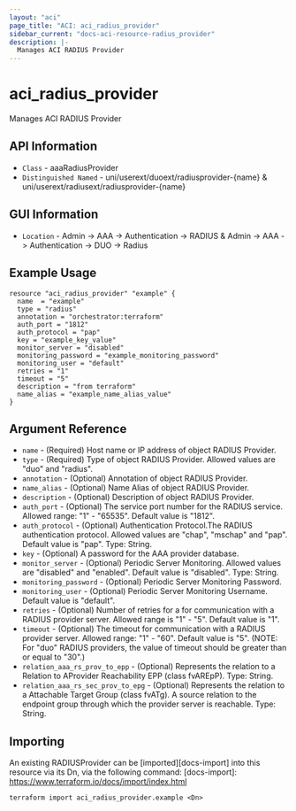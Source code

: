```yaml
---
layout: "aci"
page_title: "ACI: aci_radius_provider"
sidebar_current: "docs-aci-resource-radius_provider"
description: |-
  Manages ACI RADIUS Provider
---
```


# aci_radius_provider #
Manages ACI RADIUS Provider

## API Information ##
* `Class` - aaaRadiusProvider
* `Distinguished Named` - uni/userext/duoext/radiusprovider-{name} & uni/userext/radiusext/radiusprovider-{name}

## GUI Information ##
* `Location` - Admin -> AAA -> Authentication -> RADIUS & Admin -> AAA -> Authentication -> DUO -> Radius

## Example Usage ##
```hcl
resource "aci_radius_provider" "example" {
  name  = "example"
  type = "radius"
  annotation = "orchestrator:terraform"
  auth_port = "1812"
  auth_protocol = "pap"
  key = "example_key_value"
  monitor_server = "disabled"
  monitoring_password = "example_monitoring_password"
  monitoring_user = "default"
  retries = "1"
  timeout = "5"
  description = "from terraform"
  name_alias = "example_name_alias_value"
}
```

## Argument Reference ##
* `name` - (Required) Host name or IP address of object RADIUS Provider.
* `type` - (Required) Type of object RADIUS Provider. Allowed values are "duo" and "radius".
* `annotation` - (Optional) Annotation of object RADIUS Provider.
* `name_alias` - (Optional) Name Alias of object RADIUS Provider.
* `description` - (Optional) Description of object RADIUS Provider.
* `auth_port` - (Optional) The service port number for the RADIUS service. Allowed range: "1" - "65535". Default value is "1812".
* `auth_protocol` - (Optional) Authentication Protocol.The RADIUS authentication protocol. Allowed values are "chap", "mschap" and "pap". Default value is "pap". Type: String.
* `key` - (Optional) A password for the AAA provider database.
* `monitor_server` - (Optional) Periodic Server Monitoring. Allowed values are "disabled" and "enabled". Default value is "disabled". Type: String.
* `monitoring_password` - (Optional) Periodic Server Monitoring Password.
* `monitoring_user` - (Optional) Periodic Server Monitoring Username. Default value is "default".
* `retries` - (Optional) Number of retries for a for communication with a RADIUS provider server. Allowed range is "1" - "5". Default value is "1".
* `timeout` - (Optional) The timeout for communication with a RADIUS provider server. Allowed range: "1" - "60". Default value is "5". (NOTE: For "duo" RADIUS providers, the value of timeout should be greater than or equal to "30".)
* `relation_aaa_rs_prov_to_epp` - (Optional) Represents the relation to a Relation to AProvider Reachability EPP (class fvAREpP).  Type: String.
* `relation_aaa_rs_sec_prov_to_epg` - (Optional) Represents the relation to a Attachable Target Group (class fvATg). A source relation to the endpoint group through which the provider server is reachable. Type: String.



## Importing ##

An existing RADIUSProvider can be [imported][docs-import] into this resource via its Dn, via the following command:
[docs-import]: https://www.terraform.io/docs/import/index.html


```
terraform import aci_radius_provider.example <Dn>
```